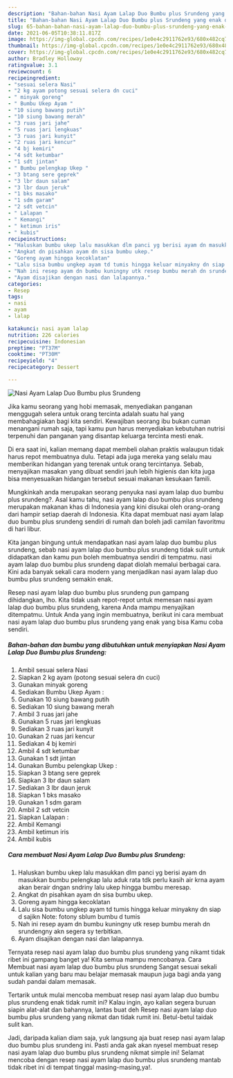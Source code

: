 ```yaml
---
description: "Bahan-bahan Nasi Ayam Lalap Duo Bumbu plus Srundeng yang enak dan Mudah Dibuat"
title: "Bahan-bahan Nasi Ayam Lalap Duo Bumbu plus Srundeng yang enak dan Mudah Dibuat"
slug: 65-bahan-bahan-nasi-ayam-lalap-duo-bumbu-plus-srundeng-yang-enak-dan-mudah-dibuat
date: 2021-06-05T10:38:11.817Z
image: https://img-global.cpcdn.com/recipes/1e0e4c2911762e93/680x482cq70/nasi-ayam-lalap-duo-bumbu-plus-srundeng-foto-resep-utama.jpg
thumbnail: https://img-global.cpcdn.com/recipes/1e0e4c2911762e93/680x482cq70/nasi-ayam-lalap-duo-bumbu-plus-srundeng-foto-resep-utama.jpg
cover: https://img-global.cpcdn.com/recipes/1e0e4c2911762e93/680x482cq70/nasi-ayam-lalap-duo-bumbu-plus-srundeng-foto-resep-utama.jpg
author: Bradley Holloway
ratingvalue: 3.1
reviewcount: 6
recipeingredient:
- "sesuai selera Nasi"
- "2 kg ayam potong sesuai selera dn cuci"
- " minyak goreng"
- " Bumbu Ukep Ayam "
- "10 siung bawang putih"
- "10 siung bawang merah"
- "3 ruas jari jahe"
- "5 ruas jari lengkuas"
- "3 ruas jari kunyit"
- "2 ruas jari kencur"
- "4 bj kemiri"
- "4 sdt ketumbar"
- "1 sdt jintan"
- " Bumbu pelengkap Ukep "
- "3 btang sere geprek"
- "3 lbr daun salam"
- "3 lbr daun jeruk"
- "1 bks masako"
- "1 sdm garam"
- "2 sdt vetcin"
- " Lalapan "
- " Kemangi"
- " ketimun iris"
- " kubis"
recipeinstructions:
- "Haluskan bumbu ukep lalu masukkan dlm panci yg berisi ayam dn masukkan bumbu pelengkap lalu aduk rata tdk perlu kasih air krna ayam akan berair dngan sndriny lalu ukep hingga bumbu meresap."
- "Angkat dn pisahkan ayam dn sisa bumbu ukep."
- "Goreng ayam hingga kecoklatan"
- "Lalu sisa bumbu ungkep ayam td tumis hingga keluar minyakny dn siap d sajikn Note: fotony sblum bumbu d tumis"
- "Nah ini resep ayam dn bumbu kuningny utk resep bumbu merah dn srundengny akn segera sy terbitkan."
- "Ayam disajikan dengan nasi dan lalapannya."
categories:
- Resep
tags:
- nasi
- ayam
- lalap

katakunci: nasi ayam lalap 
nutrition: 226 calories
recipecuisine: Indonesian
preptime: "PT37M"
cooktime: "PT30M"
recipeyield: "4"
recipecategory: Dessert

---
```



![Nasi Ayam Lalap Duo Bumbu plus Srundeng](https://img-global.cpcdn.com/recipes/1e0e4c2911762e93/680x482cq70/nasi-ayam-lalap-duo-bumbu-plus-srundeng-foto-resep-utama.jpg)

Jika kamu seorang yang hobi memasak, menyediakan panganan menggugah selera untuk orang tercinta adalah suatu hal yang membahagiakan bagi kita sendiri. Kewajiban seorang ibu bukan cuman menangani rumah saja, tapi kamu pun harus menyediakan kebutuhan nutrisi terpenuhi dan panganan yang disantap keluarga tercinta mesti enak.

Di era  saat ini, kalian memang dapat membeli olahan praktis walaupun tidak harus repot membuatnya dulu. Tetapi ada juga mereka yang selalu mau memberikan hidangan yang terenak untuk orang tercintanya. Sebab, menyajikan masakan yang dibuat sendiri jauh lebih higienis dan kita juga bisa menyesuaikan hidangan tersebut sesuai makanan kesukaan famili. 



Mungkinkah anda merupakan seorang penyuka nasi ayam lalap duo bumbu plus srundeng?. Asal kamu tahu, nasi ayam lalap duo bumbu plus srundeng merupakan makanan khas di Indonesia yang kini disukai oleh orang-orang dari hampir setiap daerah di Indonesia. Kita dapat membuat nasi ayam lalap duo bumbu plus srundeng sendiri di rumah dan boleh jadi camilan favoritmu di hari libur.

Kita jangan bingung untuk mendapatkan nasi ayam lalap duo bumbu plus srundeng, sebab nasi ayam lalap duo bumbu plus srundeng tidak sulit untuk didapatkan dan kamu pun boleh membuatnya sendiri di tempatmu. nasi ayam lalap duo bumbu plus srundeng dapat diolah memalui berbagai cara. Kini ada banyak sekali cara modern yang menjadikan nasi ayam lalap duo bumbu plus srundeng semakin enak.

Resep nasi ayam lalap duo bumbu plus srundeng pun gampang dihidangkan, lho. Kita tidak usah repot-repot untuk memesan nasi ayam lalap duo bumbu plus srundeng, karena Anda mampu menyajikan ditempatmu. Untuk Anda yang ingin membuatnya, berikut ini cara membuat nasi ayam lalap duo bumbu plus srundeng yang enak yang bisa Kamu coba sendiri.

<!--inarticleads1-->

##### Bahan-bahan dan bumbu yang dibutuhkan untuk menyiapkan Nasi Ayam Lalap Duo Bumbu plus Srundeng:

1. Ambil sesuai selera Nasi
1. Siapkan 2 kg ayam (potong sesuai selera dn cuci)
1. Gunakan  minyak goreng
1. Sediakan  Bumbu Ukep Ayam :
1. Gunakan 10 siung bawang putih
1. Sediakan 10 siung bawang merah
1. Ambil 3 ruas jari jahe
1. Gunakan 5 ruas jari lengkuas
1. Sediakan 3 ruas jari kunyit
1. Gunakan 2 ruas jari kencur
1. Sediakan 4 bj kemiri
1. Ambil 4 sdt ketumbar
1. Gunakan 1 sdt jintan
1. Gunakan  Bumbu pelengkap Ukep :
1. Siapkan 3 btang sere geprek
1. Siapkan 3 lbr daun salam
1. Sediakan 3 lbr daun jeruk
1. Siapkan 1 bks masako
1. Gunakan 1 sdm garam
1. Ambil 2 sdt vetcin
1. Siapkan  Lalapan :
1. Ambil  Kemangi
1. Ambil  ketimun iris
1. Ambil  kubis




<!--inarticleads2-->

##### Cara membuat Nasi Ayam Lalap Duo Bumbu plus Srundeng:

1. Haluskan bumbu ukep lalu masukkan dlm panci yg berisi ayam dn masukkan bumbu pelengkap lalu aduk rata tdk perlu kasih air krna ayam akan berair dngan sndriny lalu ukep hingga bumbu meresap.
1. Angkat dn pisahkan ayam dn sisa bumbu ukep.
1. Goreng ayam hingga kecoklatan
1. Lalu sisa bumbu ungkep ayam td tumis hingga keluar minyakny dn siap d sajikn Note: fotony sblum bumbu d tumis
1. Nah ini resep ayam dn bumbu kuningny utk resep bumbu merah dn srundengny akn segera sy terbitkan.
1. Ayam disajikan dengan nasi dan lalapannya.




Ternyata resep nasi ayam lalap duo bumbu plus srundeng yang nikamt tidak ribet ini gampang banget ya! Kita semua mampu mencobanya. Cara Membuat nasi ayam lalap duo bumbu plus srundeng Sangat sesuai sekali untuk kalian yang baru mau belajar memasak maupun juga bagi anda yang sudah pandai dalam memasak.

Tertarik untuk mulai mencoba membuat resep nasi ayam lalap duo bumbu plus srundeng enak tidak rumit ini? Kalau ingin, ayo kalian segera buruan siapin alat-alat dan bahannya, lantas buat deh Resep nasi ayam lalap duo bumbu plus srundeng yang nikmat dan tidak rumit ini. Betul-betul taidak sulit kan. 

Jadi, daripada kalian diam saja, yuk langsung aja buat resep nasi ayam lalap duo bumbu plus srundeng ini. Pasti anda gak akan nyesel membuat resep nasi ayam lalap duo bumbu plus srundeng nikmat simple ini! Selamat mencoba dengan resep nasi ayam lalap duo bumbu plus srundeng mantab tidak ribet ini di tempat tinggal masing-masing,ya!.

